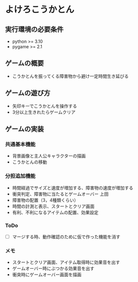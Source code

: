 # よけろこうかとん

## 実行環境の必要条件
* python >= 3.10
* pygame >= 2.1

## ゲームの概要
* こうかとんを振ってくる障害物から避け一定時間生き延びる

## ゲームの遊び方
* 矢印キーでこうかとんを操作する
* 3分以上生きれたらゲームクリア

## ゲームの実装
### 共通基本機能
* 背景画像と主人公キャラクターの描画
* こうかとんの移動

### 分担追加機能
* 時間経過でサイズと速度が増加する、障害物の速度が増加する
* 衝突判定、障害物に当たるとゲームオーバー 上田
* 障害物の配置（3，4種類くらい）
* 時間の計測と表示、スタートとクリア画面
* 有利、不利になるアイテムの配置、効果設定

### ToDo
- [ ] マージする時、動作確認のために仮で作った機能を消す

### メモ
* スタートとクリア画面、アイテム取得時に効果音を出す
* ゲームオーバー時にぶつかる効果音を出す
* 衝突時にゲームオーバー画面を描画
